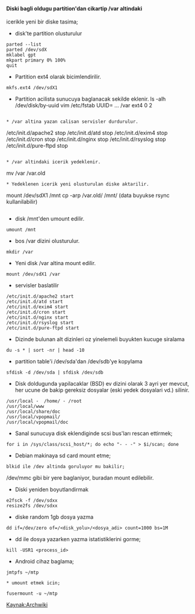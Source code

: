#### Diski bagli oldugu partition'dan cikartip /var altindaki
icerikle yeni bir diske tasima;

* disk'te partition olusturulur
```
parted --list
parted /dev/sdX
mklabel gpt
mkpart primary 0% 100%
quit
```

* Partition ext4 olarak bicimlendirilir.
```
mkfs.ext4 /dev/sdX1
```

* Partition acilista sunucuya baglanacak sekilde eklenir.
ls -alh /dev/disk/by-uuid
vim /etc/fstab
UUID= ...       /var    ext4    0 2
```

* /var altina yazan calisan servisler durdurulur.
```
/etc/init.d/apache2 stop
/etc/init.d/atd stop
/etc/init.d/exim4 stop
/etc/init.d/cron stop
/etc/init.d/nginx stop
/etc/init.d/rsyslog stop
/etc/init.d/pure-ftpd stop
```

* /var altindaki icerik yedeklenir.
```
mv /var /var.old
```
* Yedeklenen icerik yeni olusturulan diske aktarilir.
```
mount /dev/sdX1 /mnt
cp -arp /var.old/ /mnt/ (data buyukse rsync kullanilabilir)
```
```
* disk /mnt'den umount edilir.
```
umount /mnt
```

* bos /var dizini olusturulur.
```
mkdir /var
```

* Yeni disk /var altina mount edilir.
``` 
mount /dev/sdX1 /var
```

* servisler baslatilir
```
/etc/init.d/apache2 start
/etc/init.d/atd start
/etc/init.d/exim4 start
/etc/init.d/cron start
/etc/init.d/nginx start
/etc/init.d/rsyslog start
/etc/init.d/pure-ftpd start
```

* Dizinde bulunan alt dizinleri oz yinelemeli buyukten kucuge siralama
```
du -s * | sort -nr | head -10
```

* partition table'i /dev/sda'dan /dev/sdb'ye kopylama
```
sfdisk -d /dev/sda | sfdisk /dev/sdb
```

* Disk doldugunda yapilacaklar (BSD)
ev dizini olarak 3 ayri yer mevcut, her ucune de bakip gereksiz dosyalar (eski yedek dosyalari vd.) silinir.  
```
/usr/local -  /home/ - /root
/usr/local/www
/usr/local/share/doc
/usr/local/vpopmail/
/usr/local/vpopmail/doc
```

* Sanal sunucuya  disk eklendiginde scsi bus'ları rescan ettirmek;
```
for i in /sys/class/scsi_host/*; do echo "- - -" > $i/scan; done
```

* Debian makinaya sd card mount etme;
```
blkid ile /dev altinda goruluyor mu bakilir;
```
/dev/mmc gibi bir yere baglaniyor, buradan mount edilebilir.

* Diski yeniden boyutlandirmak
```
e2fsck -f /dev/sdxx
resize2fs /dev/sdxx
```

* diske random 1gb dosya yazma
```
dd if=/dev/zero of=/<disk_yolu>/<dosya_adi> count=1000 bs=1M
```
* dd ile dosya yazarken yazma istatistiklerini gorme;
```
kill -USR1 <process_id>
```

* Android cihaz baglama;
```
jmtpfs ~/mtp
```
    * umount etmek icin;
```
fusermount -u ~/mtp
```
[Kaynak:Archwiki](https://wiki.archlinux.org/index.php/MTP)

